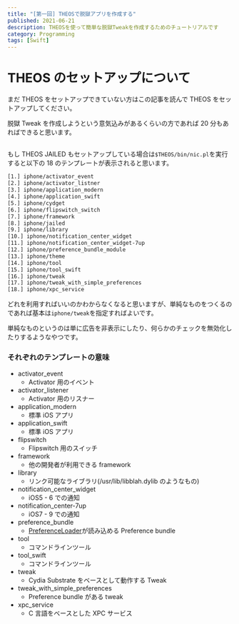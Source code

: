 ```yaml
---
title: "[第一回] THEOSで脱獄アプリを作成する"
published: 2021-06-21
description: THEOSを使って簡単な脱獄Tweakを作成するためのチュートリアルです
category: Programming
tags: [Swift]
---
```


# THEOS のセットアップについて

まだ THEOS をセットアップできていない方はこの記事を読んで THEOS をセットアップしてください。

脱獄 Tweak を作成しようという意気込みがあるくらいの方であれば 20 分もあればできると思います。

##

もし THEOS JAILED もセットアップしている場合は`$THEOS/bin/nic.pl`を実行すると以下の 18 のテンプレートが表示されると思います。

```zsh
[1.] iphone/activator_event
[2.] iphone/activator_listner
[3.] iphone/application_modern
[4.] iphone/application_swift
[5.] iphone/cydget
[6.] iphone/flipswitch_switch
[7.] iphone/framework
[8.] iphone/jailed
[9.] iphone/library
[10.] iphone/notification_center_widget
[11.] iphone/notification_center_widget-7up
[12.] iphone/preference_bundle_module
[13.] iphone/theme
[14.] iphone/tool
[15.] iphone/tool_swift
[16.] iphone/tweak
[17.] iphone/tweak_with_simple_preferences
[18.] iphone/xpc_service
```

どれを利用すればいいのかわからなくなると思いますが、単純なものをつくるのであれば基本は`iphone/tweak`を指定すればよいです。

単純なものというのは単に広告を非表示にしたり、何らかのチェックを無効化したりするようなやつです。

### それぞれのテンプレートの意味

- activator_event
  - Activator 用のイベント
- activator_listener
  - Activator 用のリスナー
- application_modern
  - 標準 iOS アプリ
- application_swift
  - 標準 iOS アプリ
- flipswitch
  - Flipswitch 用のスイッチ
- framework
  - 他の開発者が利用できる framework
- library
  - リンク可能なライブラリ(/usr/lib/libblah.dylib のようなもの)
- notification_center_widget
  - iOS5 - 6 での通知
- notification_center-7up
  - iOS7 - 9 での通知
- preference_bundle
  - [PreferenceLoader](https://iphonedev.wiki/index.php/PreferenceLoader)が読み込める Preference bundle
- tool
  - コマンドラインツール
- tool_swift
  - コマンドラインツール
- tweak
  - Cydia Substrate をベースとして動作する Tweak
- tweak_with_simple_preferences
  - Preference bundle がある tweak
- xpc_service
  - C 言語をベースとした XPC サービス
